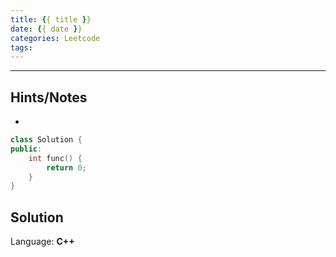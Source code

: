 ```yaml
---
title: {{ title }}
date: {{ date }}
categories: Leetcode
tags:
---
```


---

## Hints/Notes

*

```C++
class Solution {
public:
    int func() {
        return 0;
    }
}
```

## Solution

Language: **C++**

```C++
```
